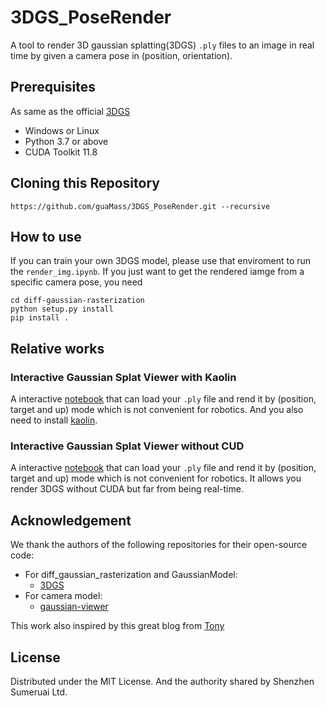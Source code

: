 # 3DGS_PoseRender
A tool to render 3D gaussian splatting(3DGS) `.ply` files to an image in real time by given a camera pose in (position, orientation).

## Prerequisites
As same as the official [3DGS](https://github.com/graphdeco-inria/gaussian-splatting)
+ Windows or Linux
+ Python 3.7 or above
+ CUDA Toolkit 11.8

## Cloning this Repository
```
https://github.com/guaMass/3DGS_PoseRender.git --recursive
```

## How to use
If you can train your own 3DGS model, please use that enviroment to run the `render_img.ipynb`. If you just want to get the rendered iamge from a specific camera pose, you need 
```
cd diff-gaussian-rasterization
python setup.py install
pip install .
```

## Relative works
### Interactive Gaussian Splat Viewer with Kaolin
A interactive [notebook](https://github.com/shumash/gaussian-splatting/blob/mshugrina/interactive/interactive.ipynb) that can load your `.ply` file and rend it by (position, target and up) mode which is not convenient for robotics. And you also need to install [kaolin](https://github.com/NVIDIAGameWorks/kaolin).

### Interactive Gaussian Splat Viewer without CUD
A interactive [notebook](https://github.com/thomasantony/splat/blob/master/notes/00_Gaussian_Projection.ipynb) that can load your `.ply` file and rend it by (position, target and up) mode which is not convenient for robotics. It allows you render 3DGS without CUDA but far from being real-time.

## Acknowledgement
We thank the authors of the following repositories for their open-source code:

- For diff_gaussian_rasterization and GaussianModel:
    - [3DGS](https://github.com/graphdeco-inria/gaussian-splatting)
- For camera model:
    - [gaussian-viewer](https://github.com/dylanebert/gaussian-viewer/tree/main)

This work also inspired by this great blog from [Tony](https://www.thomasantony.com/posts/gaussian-splatting-renderer/)

## License
Distributed under the MIT License. And the authority shared by Shenzhen Sumeruai Ltd.